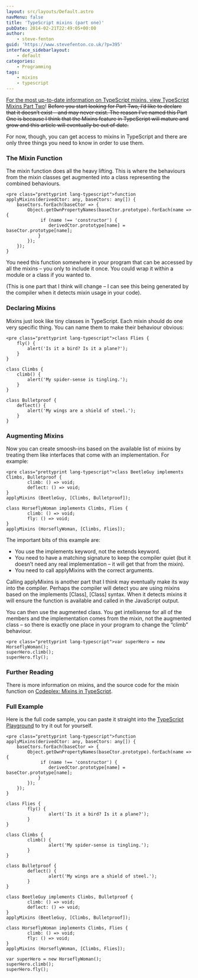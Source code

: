 ```yaml
---
layout: src/layouts/Default.astro
navMenu: false
title: 'TypeScript mixins (part one)'
pubDate: 2014-02-21T22:49:05+00:00
author:
    - steve-fenton
guid: 'https://www.stevefenton.co.uk/?p=395'
interface_sidebarlayout:
    - default
categories:
    - Programming
tags:
    - mixins
    - typescript
---
```


[For the most up-to-date information on TypeScript mixins, view TypeScript Mixins Part Two](/2017/08/typescript-mixins-part-two/)! <del>Before you start looking for Part Two, I’d like to declare that it doesn’t exist – and may never exist. The reason I’ve named this Part One is because I think that the Mixins feature in TypeScript will mature and grow and this article will eventually be out of date.</del>

For now, though, you can get access to mixins in TypeScript and there are only three things you need to know in order to use them.

### The Mixin Function

The mixin function does all the heavy lifting. This is where the behaviours from the mixin classes get augmented into a class representing the combined behaviours.

```
<pre class="prettyprint lang-typescript">function applyMixins(derivedCtor: any, baseCtors: any[]) {
    baseCtors.forEach(baseCtor => {
        Object.getOwnPropertyNames(baseCtor.prototype).forEach(name => {
             if (name !== 'constructor') {
                derivedCtor.prototype[name] = baseCtor.prototype[name];
            }
        });
    });
}
```
You need this function somewhere in your program that can be accessed by all the mixins – you only to include it once. You could wrap it within a module or a class if you wanted to.

(This is one part that I think will change – I can see this being generated by the compiler when it detects mixin usage in your code).

### Declaring Mixins

Mixins just look like tiny classes in TypeScript. Each mixin should do one very specific thing. You can name them to make their behaviour obvious:

```
<pre class="prettyprint lang-typescript">class Flies {
    fly() {
        alert('Is it a bird? Is it a plane?');
    }
}

class Climbs {
    climb() {
        alert('My spider-sense is tingling.');
    }
}

class Bulletproof {
    deflect() {
        alert('My wings are a shield of steel.');
    }
}
```
### Augmenting Mixins

Now you can create smoosh-ins based on the available list of mixins by treating them like interfaces that come with an implementation. For example:

```
<pre class="prettyprint lang-typescript">class BeetleGuy implements Climbs, Bulletproof {
        climb: () => void;
        deflect: () => void;
}
applyMixins (BeetleGuy, [Climbs, Bulletproof]);

class HorseflyWoman implements Climbs, Flies {
        climb: () => void;
        fly: () => void;
}
applyMixins (HorseflyWoman, [Climbs, Flies]);
```
The important bits of this example are:

- You use the implements keyword, not the extends keyword.
- You need to have a matching signature to keep the compiler quiet (but it doesn’t need any real implementation – it will get that from the mixin).
- You need to call applyMixins with the correct arguments.

Calling applyMixins is another part that I think may eventually make its way into the compiler. Perhaps the compiler will detect you are using mixins based on the implements \[Class\], \[Class\] syntax. When it detects mixins it will ensure the function is available and called in the JavaScript output.

You can then use the augmented class. You get intellisense for all of the members and the implementation comes from the mixin, not the augmented class – so there is exactly one place in your program to change the “climb” behaviour.

```
<pre class="prettyprint lang-typescript">var superHero = new HorseflyWoman();
superHero.climb();
superHero.fly();
```
### Further Reading

There is more information on mixins, and the source code for the mixin function on [Codeplex: Mixins in TypeScript](https://typescript.codeplex.com/wikipage?title=Mixins%20in%20TypeScript).

### Full Example

Here is the full code sample, you can paste it straight into the [TypeScript Playground](http://www.typescriptlang.org/Playground/) to try it out for yourself.

```
<pre class="prettyprint lang-typescript">function applyMixins(derivedCtor: any, baseCtors: any[]) {
    baseCtors.forEach(baseCtor => {
        Object.getOwnPropertyNames(baseCtor.prototype).forEach(name => {
             if (name !== 'constructor') {
                derivedCtor.prototype[name] = baseCtor.prototype[name];
            }
        });
    });
}

class Flies {
        fly() {
                alert('Is it a bird? Is it a plane?');
        }
}

class Climbs {
        climb() {
                alert('My spider-sense is tingling.');
        }
}

class Bulletproof {
        deflect() {
                alert('My wings are a shield of steel.');
        }
}

class BeetleGuy implements Climbs, Bulletproof {
        climb: () => void;
        deflect: () => void;
}
applyMixins (BeetleGuy, [Climbs, Bulletproof]);

class HorseflyWoman implements Climbs, Flies {
        climb: () => void;
        fly: () => void;
}
applyMixins (HorseflyWoman, [Climbs, Flies]);

var superHero = new HorseflyWoman();
superHero.climb();
superHero.fly();
```